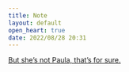 ```yaml
---
title: Note
layout: default
open_heart: true
date: 2022/08/28 20:31
---
```


[But she’s not Paula, that’s for sure.](https://youtu.be/USbxZ6MfE70)
